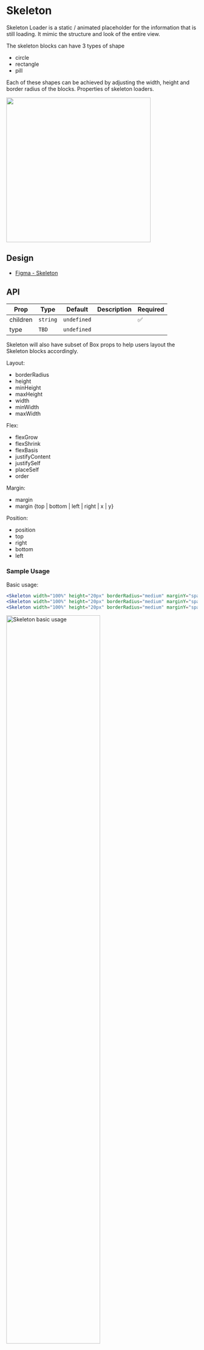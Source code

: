 # Skeleton <!-- omit in toc -->
Skeleton Loader is a static / animated placeholder for the information that is still loading. It mimic the structure and look of the entire view. 

The skeleton blocks can have 3 types of shape
- circle 
- rectangle
- pill

Each of these shapes can be achieved by adjusting the width, height and border radius of the blocks. Properties of skeleton loaders.

<img src="./skeleton-thumbnail.png" width="380" />

## Design
- [Figma - Skeleton](https://www.figma.com/file/jubmQL9Z8V7881ayUD95ps/Blade---Payment-Light?node-id=16508%3A258522&mode=dev)


## API

| Prop     | Type     | Default     | Description | Required |
| -------- | -------- | ----------- | ----------- | -------- |
| children | `string` | `undefined` |             | ✅        |
| type     | `TBD`    | `undefined` |             |          |

Skeleton will also have subset of Box props to help users layout the Skeleton blocks accordingly. 

Layout: 

- borderRadius
- height
- minHeight
- maxHeight
- width
- minWidth
- maxWidth

Flex:

- flexGrow
- flexShrink
- flexBasis
- justifyContent
- justifySelf
- placeSelf
- order

Margin: 

- margin
- margin {top | bottom | left | right | x | y}

Position:

- position
- top
- right
- bottom
- left


### Sample Usage

Basic usage: 

```jsx
<Skeleton width="100%" height="20px" borderRadius="medium" marginY="spacing.1" />
<Skeleton width="100%" height="20px" borderRadius="medium" marginY="spacing.1" />
<Skeleton width="100%" height="20px" borderRadius="medium" marginY="spacing.1" />
```

<img src="./skeleton-usage-demo-1.png" alt="Skeleton basic usage" width="70%" />

Complex usage: 

```jsx
<Box
  display="flex"
  flexDirection="column"
  gap="spacing.2"
>
  <Box display="flex" flexDirection="row" gap="spacing.2">
    <Skeleton
      flexShrink={0}
      width="40px"
      height="40px"
      borderRadius="max"
    />
    <Skeleton width="100%" />
  </Box>
  <Box flexDirection="column" display="flex" gap="spacing.2">
    <Skeleton />
    <Skeleton />
  </Box>
</Box>
```

<img src="./skeleton-usage-demo-2.png" alt="Skeleton complex usage" width="70%" />


### Should we inferring dimensions?

Providing width, height works well when consumers want to have control over the layout of the Skeleton, but it also requires bit of manual tweaking and effort. 

Libraries like ChakraUI / MUI provides a way for consumers to infer dimensions based on exisiting components: 

<img src="./mui-skeleton-dim-inference.png" alt="MUI Skeleton Inferring text height" width="70%" />

**Inferring Typography components:**

```jsx
<Heading size="large">
  {isLoading ? <Skeleton /> : "Hello world this is blade"}
</Heading>
```

[Demo Codesandbox](https://codesandbox.io/s/blade-skeleton-text-infer-dim-tmm6dn?file=/App.tsx)

**Inferring block components:**

```jsx
<Skeleton isLoading={data.isLoading}>
  <Box
    display="flex"
    alignItems="center"
    justifyContent="center"
    width="200px"
    height="200px"
  >
    {data.title}
  </Box>
</Skeleton>
```

### Or provide predefined dimensions 

**Typography components:**

Similar to Amount component we can expose a `type` prop which will have predefined sizes & we also expose `numberOfLines` prop which will dictate how many skeletons it will map to.

```jsx
<Skeleton 
  type="
    | body-small
    | body-medium
    | body-large
    | heading-small
    | heading-medium
    | heading-large
    | title-small
    | title-medium
    | title-large
    | title-xlarge
  " 
  numberOfLines={5} />
```

A real world usecase might look something like:

<img src="./real-usage-demo-before.png" alt="Card example without skeleton" width="70%" />

```jsx
<Box
  padding="spacing.5"
  display="flex"
  flexDirection="column"
  gap="spacing.2"
  backgroundColor="surface.background.level2.lowContrast"
>
  <Box display="flex" flexDirection="column" gap="spacing.3">
    <Skeleton type="heading-medium" width="70%" borderRadius="max" />
    <Skeleton type="title-large" width="50%" />
    <Skeleton type="body-medium" width="70%" />
  </Box>
  <Skeleton marginTop="10px" height="50px" borderRadius="4px" />
  <Divider />
  <Skeleton type="body-medium" numberOfLines={2} />
</Box>
```

<img src="./real-usage-demo-after.png" alt="Card example with Skeleton" width="70%" />

**Block components:**

And for block components we won't give any predefined sizes instead consumers can compose via width, height, borderRadius: 

```jsx
<Skeleton width="100px" height="100px" borderRadius="medium" />
```

## Open Questions

- How will Skeleton loader work with existing components like ModalHeader/Footer etc?
- 

## References

- https://chakra-ui.com/docs/components/skeleton/usage
- https://ant.design/components/skeleton#skeleton
- https://mui.com/material-ui/react-skeleton/
